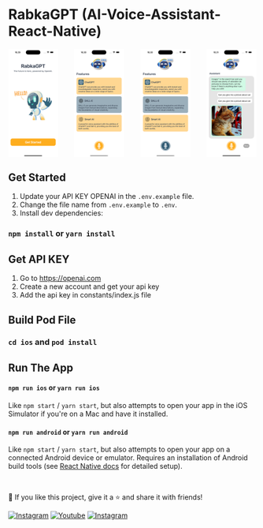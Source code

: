 # RabkaGPT (AI-Voice-Assistant-React-Native)

<div style="display:flex; justify-content: space-between;">
    <img src="assets/images/ss/welcomeScreen.png" style="width:20%;" />
    <img src="assets/images/ss/homeScreenMicNotActive.png" style="width:20%;" />
    <img src="assets/images/ss/homeScreenMicActive.png" style="width:20%;" />
    <img src="assets/images/ss/roomChat.png" style="width:20%;" />
</div>

## Get Started

1. Update your API KEY OPENAI in the `.env.example` file.
2. Change the file name from `.env.example` to `.env`.
3. Install dev dependencies:

### `npm install` or `yarn install`

## Get API KEY

1. Go to https://openai.com<br/>
2. Create a new account and get your api key<br/>
3. Add the api key in constants/index.js file

## Build Pod File

### `cd ios` and `pod install`

## Run The App

#### `npm run ios` or `yarn run ios`

Like `npm start` / `yarn start`, but also attempts to open your app in the iOS Simulator if you're on a Mac and have it installed.

#### `npm run android` or `yarn run android`

Like `npm start` / `yarn start`, but also attempts to open your app on a connected Android device or emulator. Requires an installation of Android build tools (see [React Native docs](https://facebook.github.io/react-native/docs/getting-started.html) for detailed setup).

<br />

💙 If you like this project, give it a ⭐ and share it with friends!

<p align="left">
  <a href="https://www.instagram.com/akbarekaputra01/">
    <img alt="Instagram" title="Instagram" src="https://img.shields.io/badge/-akbarekaputra01-315B73?style=for-the-badge&logo=instagram&logoColor=white"/></a>
  <a href="https://www.youtube.com/channel/UCj8eUSFb2_MNTnnjcz3oKSg?sub_confirmation=1"><img alt="Youtube" title="Youtube" src="https://img.shields.io/badge/-Subscribe-red?style=for-the-badge&logo=youtube&logoColor=white"/></a>
  <a href="https://www.instagram.com/rabkaera/">
    <img alt="Instagram" title="Instagram" src="https://img.shields.io/badge/-rabkaera-FEAD1E?style=for-the-badge&logo=instagram&logoColor=black"/></a>
</p>
